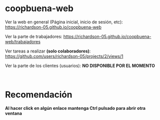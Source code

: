 # coopbuena-web

Ver la web en general (Página inicial, inicio de sesión, etc):
https://richardson-05.github.io/coopbuena-web

Ver la parte de trabajadores:
https://richardson-05.github.io/coopbuena-web/trabajadores

Ver tareas a realizar <b>(solo colaboradores)</b>:
https://github.com/users/richardson-05/projects/2/views/1

Ver la parte de los clientes (usuarios):
<b>NO DISPONIBLE POR EL MOMENTO<b>

<br>

# Recomendación
Al hacer click en algún enlace mantenga Ctrl pulsado para abrir otra ventana
